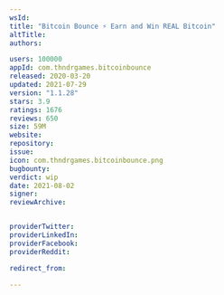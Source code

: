 ```yaml
---
wsId: 
title: "Bitcoin Bounce ⚡ Earn and Win REAL Bitcoin"
altTitle: 
authors:

users: 100000
appId: com.thndrgames.bitcoinbounce
released: 2020-03-20
updated: 2021-07-29
version: "1.1.28"
stars: 3.9
ratings: 1676
reviews: 650
size: 59M
website: 
repository: 
issue: 
icon: com.thndrgames.bitcoinbounce.png
bugbounty: 
verdict: wip
date: 2021-08-02
signer: 
reviewArchive:


providerTwitter: 
providerLinkedIn: 
providerFacebook: 
providerReddit: 

redirect_from:

---
```



